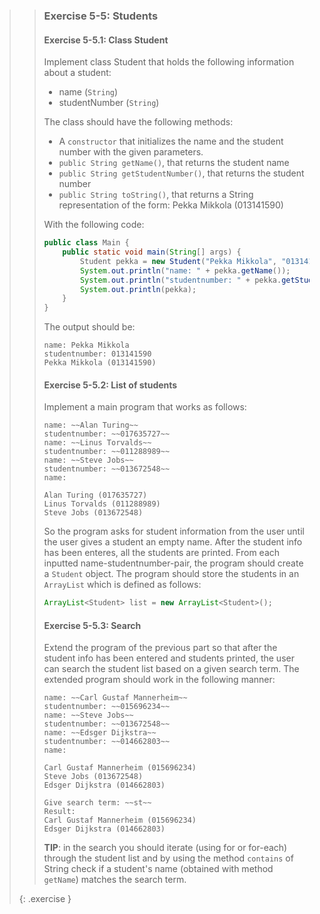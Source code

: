 >> ### Exercise 5-5: Students
>>
>> #### Exercise 5-5.1: Class Student
>>
>> Implement class Student that holds the following information about a student:
>>
>> * name (`String`)
>> * studentNumber (`String`)
>>
>> The class should have the following methods:
>>
>> * A `constructor` that initializes the name and the student number with the given parameters.
>> * `public String getName()`, that returns the student name
>> * `public String getStudentNumber()`, that returns the student number
>> * `public String toString()`, that returns a String representation of the form: Pekka Mikkola (013141590)
>>
>> With the following code:
>>
>>```java
>> public class Main {
>>     public static void main(String[] args) {
>>         Student pekka = new Student("Pekka Mikkola", "013141590");
>>         System.out.println("name: " + pekka.getName());
>>         System.out.println("studentnumber: " + pekka.getStudentNumber());
>>         System.out.println(pekka);
>>     }
>> }
>>```
>>
>> The output should be:
>>
>>```output
>> name: Pekka Mikkola
>> studentnumber: 013141590
>> Pekka Mikkola (013141590)
>>```
>>
>> #### Exercise 5-5.2: List of students
>>
>> Implement a main program that works as follows:
>>
>>```output
>> name: ~~Alan Turing~~
>> studentnumber: ~~017635727~~
>> name: ~~Linus Torvalds~~
>> studentnumber: ~~011288989~~
>> name: ~~Steve Jobs~~
>> studentnumber: ~~013672548~~
>> name:
>>
>> Alan Turing (017635727)
>> Linus Torvalds (011288989)
>> Steve Jobs (013672548)
>>```
>>
>> So the program asks for student information from the user until the user gives a student an empty name. After the student info has been enteres, all the students are printed. From each inputted name-studentnumber-pair, the program should create a `Student` object. The program should store the students in an `ArrayList` which is defined as follows:
>>
>>```java
>> ArrayList<Student> list = new ArrayList<Student>();
>>```
>>
>> #### Exercise 5-5.3: Search
>>
>> Extend the program of the previous part so that after the student info has been entered and students printed, the user can search the student list based on a given search term. The extended program should work in the following manner:
>>
>>```output
>> name: ~~Carl Gustaf Mannerheim~~
>> studentnumber: ~~015696234~~
>> name: ~~Steve Jobs~~
>> studentnumber: ~~013672548~~
>> name: ~~Edsger Dijkstra~~
>> studentnumber: ~~014662803~~
>> name:
>>
>> Carl Gustaf Mannerheim (015696234)
>> Steve Jobs (013672548)
>> Edsger Dijkstra (014662803)
>>
>> Give search term: ~~st~~
>> Result:
>> Carl Gustaf Mannerheim (015696234)
>> Edsger Dijkstra (014662803)
>>```
>>
>> **TIP**: in the search you should iterate (using for or for-each) through the student list and by using the method `contains` of String check if a student's name (obtained with method `getName`) matches the search term.
>>
>{: .exercise }